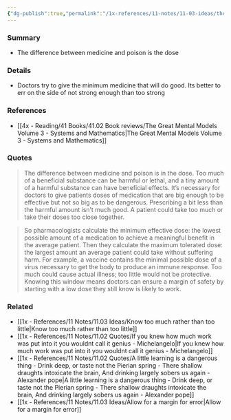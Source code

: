 ```yaml
---
{"dg-publish":true,"permalink":"/1x-references/11-notes/11-03-ideas/the-difference-between-medicine-and-poison-is-the-dose/","title":"permanent note","created":"2025-05-08T11:52:29.242+03:00","updated":"2025-05-08T18:00:26.164+03:00"}
---
```



### Summary
- The difference between medicine and poison is the dose

### Details
- Doctors try to give the minimum medicine that will do good. Its better to err on the side of not strong enough than too strong

### References
- [[4x - Reading/41 Books/41.02 Book reviews/The Great Mental Models Volume 3 - Systems and Mathematics\|The Great Mental Models Volume 3 - Systems and Mathematics]]

### Quotes
> The difference between medicine and poison is in the dose. Too much of a beneficial substance can be harmful or lethal, and a tiny amount of a harmful substance can have beneficial effects. It’s necessary for doctors to give patients doses of medication that are big enough to be effective but not so big as to be dangerous. Prescribing a bit less than the harmful amount isn’t much good. A patient could take too much or take their doses too close together. 

> So pharmacologists calculate the minimum effective dose: the lowest possible amount of a medication to achieve a meaningful benefit in the average patient. Then they calculate the maximum tolerated dose: the largest amount an average patient could take without suffering harm. For example, a vaccine contains the minimal possible dose of a virus necessary to get the body to produce an immune response. Too much could cause actual illness; too little would not be protective. Knowing this window means doctors can ensure a margin of safety by starting with a low dose they still know is likely to work.


### Related
- [[1x - References/11 Notes/11.03 Ideas/Know too much rather than too little\|Know too much rather than too little]]
- [[1x - References/11 Notes/11.02 Quotes/If you knew how much work was put into it you wouldnt call it genius - Michelangelo\|If you knew how much work was put into it you wouldnt call it genius - Michelangelo]]
- [[1x - References/11 Notes/11.02 Quotes/A little learning is a dangerous thing - Drink deep, or taste not the Pierian spring - There shallow draughts intoxicate the brain, And drinking largely sobers us again - Alexander pope\|A little learning is a dangerous thing - Drink deep, or taste not the Pierian spring - There shallow draughts intoxicate the brain, And drinking largely sobers us again - Alexander pope]]
- [[1x - References/11 Notes/11.03 Ideas/Allow for a margin for error\|Allow for a margin for error]]